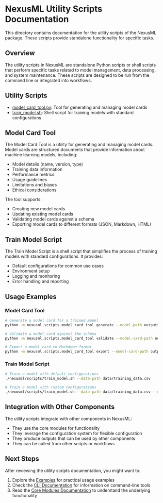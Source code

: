 # NexusML Utility Scripts Documentation

This directory contains documentation for the utility scripts of the NexusML package. These scripts provide standalone functionality for specific tasks.

## Overview

The utility scripts in NexusML are standalone Python scripts or shell scripts that perform specific tasks related to model management, data processing, and system maintenance. These scripts are designed to be run from the command line or integrated into workflows.

## Utility Scripts

- [model_card_tool.py](model_card_tool.md): Tool for generating and managing model cards
- [train_model.sh](train_model.md): Shell script for training models with standard configurations

## Model Card Tool

The Model Card Tool is a utility for generating and managing model cards. Model cards are structured documents that provide information about machine learning models, including:

- Model details (name, version, type)
- Training data information
- Performance metrics
- Usage guidelines
- Limitations and biases
- Ethical considerations

The tool supports:

- Creating new model cards
- Updating existing model cards
- Validating model cards against a schema
- Exporting model cards to different formats (JSON, Markdown, HTML)

## Train Model Script

The Train Model Script is a shell script that simplifies the process of training models with standard configurations. It provides:

- Default configurations for common use cases
- Environment setup
- Logging and monitoring
- Error handling and reporting

## Usage Examples

### Model Card Tool

```bash
# Generate a model card for a trained model
python -m nexusml.scripts.model_card_tool generate --model-path outputs/models/equipment_classifier.pkl --output-path outputs/model_cards/equipment_classifier.json

# Validate a model card against the schema
python -m nexusml.scripts.model_card_tool validate --model-card-path outputs/model_cards/equipment_classifier.json

# Export a model card to Markdown format
python -m nexusml.scripts.model_card_tool export --model-card-path outputs/model_cards/equipment_classifier.json --format markdown --output-path outputs/model_cards/equipment_classifier.md
```

### Train Model Script

```bash
# Train a model with default configurations
./nexusml/scripts/train_model.sh --data-path data/training_data.csv

# Train a model with custom configurations
./nexusml/scripts/train_model.sh --data-path data/training_data.csv --config-path config/custom_config.yml --output-dir outputs/custom_models
```

## Integration with Other Components

The utility scripts integrate with other components in NexusML:

- They use the core modules for functionality
- They leverage the configuration system for flexible configuration
- They produce outputs that can be used by other components
- They can be called from other scripts or workflows

## Next Steps

After reviewing the utility scripts documentation, you might want to:

1. Explore the [Examples](../examples/README.md) for practical usage examples
2. Check the [CLI Documentation](../cli/README.md) for information on command-line tools
3. Read the [Core Modules Documentation](../modules/README.md) to understand the underlying functionality